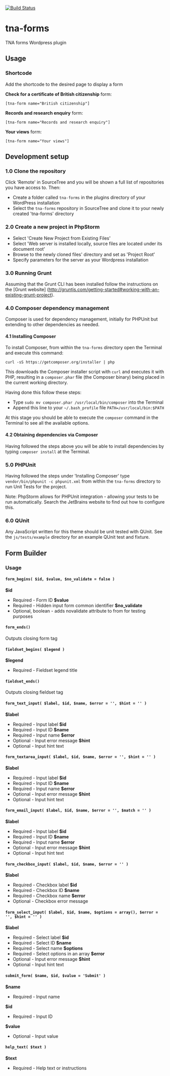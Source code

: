 [![Build Status](https://travis-ci.org/nationalarchives/tna-forms.svg?branch=master)](https://travis-ci.org/nationalarchives/tna-forms)

# tna-forms
TNA forms Wordpress plugin

## Usage

### Shortcode

Add the shortcode to the desired page to display a form

**Check for a certificate of British citizenship** form:

```[tna-form name="British citizenship"]```

**Records and research enquiry** form:

```[tna-form name="Records and research enquiry"]```

**Your views** form:

```[tna-form name="Your views"]```

## Development setup

### 1.0 Clone the repository

Click 'Remote' in SourceTree and you will be shown a full list of repositories you have access to. Then: 

* Create a folder called ```tna-forms``` in the plugins directory of your WordPress installation
* Select the ```tna-forms``` repository in SourceTree and clone it to your newly created 'tna-forms' directory

### 2.0 Create a new project in PhpStorm

* Select 'Create New Project from Existing Files' 
* Select 'Web server is installed locally, source files are located under its document root' 
* Browse to the newly cloned files' directory and set as 'Project Root'
* Specify parameters for the server as your Wordpress installation

### 3.0 Running Grunt

Assuming that the Grunt CLI has been installed follow the instructions on the [Grunt website] (http://gruntjs.com/getting-started#working-with-an-existing-grunt-project).

### 4.0 Composer dependency management

Composer is used for dependency management, initially for PHPUnit but extending to other dependencies as needed. 

#### 4.1 Installing Composer

To install Composer, from within the ```tna-forms``` directory open the Terminal and execute this command: 

```curl -sS https://getcomposer.org/installer | php```

This downloads the Composer installer script with ```curl``` and executes it with PHP, resulting in a ```composer.phar``` file (the Composer binary) being placed in the current working directory. 

Having done this follow these steps:

* Type ```sudo mv composer.phar /usr/local/bin/composer``` into the Terminal
* Append this line to your ```~/.bash_profile``` file ```PATH=/usr/local/bin:$PATH```

At this stage you should be able to execute the ```composer``` command in the Terminal to see all the available options.

#### 4.2 Obtaining dependencies via Composer

Having followed the steps above you will be able to install dependencies by typing ```composer install``` at the Terminal.

### 5.0 PHPUnit

Having followed the steps under 'Installing Composer' type ```vendor/bin/phpunit -c phpunit.xml``` from within the ```tna-forms``` directory to run Unit Tests for the project.

Note: PhpStorm allows for PHPUnit integration - allowing your tests to be run automatically. Search the JetBrains website to find out how to configure this.

### 6.0 QUnit

Any JavaScript written for this theme should be unit tested with QUnit. See the ```js/tests/example``` directory for an example QUnit test and fixture.

## Form Builder

### Usage

#### ``` form_begins( $id, $value, $no_validate = false ) ```

**$id** 
- Required - Form ID
**$value** 
- Required - Hidden input form common identifier
**$no_validate** 
- Optional, boolean - adds novalidate attribute to from for testing purposes

#### ``` form_ends() ```

Outputs closing form tag

#### ``` fieldset_begins( $legend ) ```

**$legend**
- Required - Fieldset legend title

#### ``` fieldset_ends() ```

Outputs closing fieldset tag

#### ``` form_text_input( $label, $id, $name, $error = '', $hint = '' ) ```

**$label** 
- Required - Input label
**$id** 
- Required - Input ID
**$name** 
- Required - Input name
**$error** 
- Optional - Input error message
**$hint** 
- Optional - Input hint text

#### ``` form_textarea_input( $label, $id, $name, $error = '', $hint = '' ) ```

**$label** 
- Required - Input label
**$id** 
- Required - Input ID
**$name** 
- Required - Input name
**$error** 
- Optional - Input error message
**$hint** 
- Optional - Input hint text

#### ``` form_email_input( $label, $id, $name, $error = '', $match = '' ) ```

**$label** 
- Required - Input label
**$id** 
- Required - Input ID
**$name** 
- Required - Input name
**$error** 
- Optional - Input error message
**$hint** 
- Optional - Input hint text

#### ``` form_checkbox_input( $label, $id, $name, $error = '' ) ```

**$label** 
- Required - Checkbox label
**$id** 
- Required - Checkbox ID
**$name** 
- Required - Checkbox name
**$error** 
- Optional - Checkbox error message

#### ``` form_select_input( $label, $id, $name, $options = array(), $error = '', $hint = '' ) ```

**$label** 
- Required - Select label
**$id** 
- Required - Select ID
**$name** 
- Required - Select name
**$options** 
- Required - Select options in an array
**$error** 
- Optional - Input error message
**$hint** 
- Optional - Input hint text

#### ``` submit_form( $name, $id, $value = 'Submit' ) ```

**$name** 
- Required - Input name

**$id** 
- Required - Input ID

**$value** 
- Optional - Input value


#### ``` help_text( $text ) ```

**$text** 
- Required - Help text or instructions




